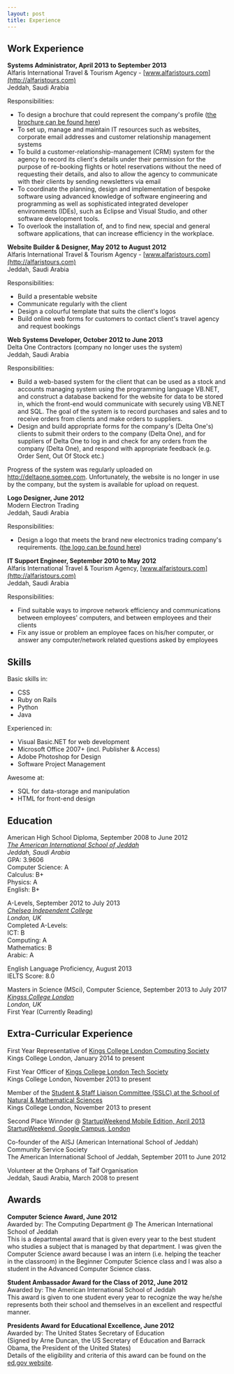```yaml
---
layout: post
title: Experience
---
```


## Work Experience  
  
  
**Systems Administrator, April 2013 to September 2013**  
Alfaris International Travel & Tourism Agency - [www.alfaristours.com](http://alfaristours.com)  
Jeddah, Saudi Arabia  
  
Responsibilities:  
 - To design a brochure that could represent the company's profile ([the brochure can be found here](https://www.dropbox.com/s/w8c5tvtar9uncgn/Alfaris%20Brochure.pdf))   
 - To set up, manage and maintain IT resources such as websites, corporate email addresses and customer relationship management systems   
 - To build a customer-relationship-management (CRM) system for the agency to record its client's details under their permission for the purpose of re-booking flights or hotel reservations without the need of requesting their details, and also to allow the agency to communicate with their clients by sending newsletters via email   
 - To coordinate the planning, design and implementation of bespoke software using advanced knowledge of software engineering and programming as well as sophisticated integrated developer environments (IDEs), such as Eclipse and Visual Studio, and other software development tools.  
 - To overlook the installation of, and to find new, special and general software applications, that can increase efficiency in the workplace.  
  
  
  
**Website Builder & Designer, May 2012 to August 2012**  
Alfaris International Travel & Tourism Agency - [www.alfaristours.com](http://alfaristours.com)  
Jeddah, Saudi Arabia  
  
Responsibilities:  
 - Build a presentable website  
 - Communicate regularly with the client  
 - Design a colourful template that suits the client's logos  
 - Build online web forms for customers to contact client's travel agency and request bookings  
  
  
  
**Web Systems Developer, October 2012 to June 2013**  
Delta One Contractors (company no longer uses the system)  
Jeddah, Saudi Arabia  
  
Responsibilities:  
- Build a web-based system for the client that can be used as a stock and accounts managing system using the programming language VB.NET, and construct a database backend for the website for data to be stored in, which the front-end would communicate with securely using VB.NET and SQL. The goal of the system is to record purchases and sales and to receive orders from clients and make orders to suppliers.  
- Design and build appropriate forms for the company's (Delta One's) clients to submit their orders to the company (Delta One), and for suppliers of Delta One to log in and check for any orders from the company (Delta One), and respond with appropriate feedback (e.g. Order Sent, Out Of Stock etc.)  
  
Progress of the system was regularly uploaded on http://deltaone.somee.com. Unfortunately, the website is no longer in use by the company, but the system is available for upload on request.  
  
  
  
**Logo Designer, June 2012**  
Modern Electron Trading  
Jeddah, Saudi Arabia  
  
Responsibilities:  
 - Design a logo that meets the brand new electronics trading company's requirements. ([the logo can be found here](https://www.dropbox.com/s/zfy4cikmuiqf3xr/elektron.jpg))  
  
  
  
**IT Support Engineer, September 2010 to May 2012**  
Alfaris International Travel & Tourism Agency, [www.alfaristours.com](http://alfaristours.com)  
Jeddah, Saudi Arabia  
  
Responsibilities:  
  
- Find suitable ways to improve network efficiency and communications between employees' computers, and between employees and their clients   
- Fix any issue or problem an employee faces on his/her computer, or answer any computer/network related questions asked by employees   
  
  
  
## Skills  
    
Basic skills in:
 - CSS
 - Ruby on Rails
 - Python
 - Java
  
Experienced in: 
 - Visual Basic.NET for web development
 - Microsoft Office 2007+ (incl. Publisher & Access)
 - Adobe Photoshop for Design
 - Software Project Management
  
Awesome at:  
 - SQL for data-storage and manipulation
 - HTML for front-end design
  
  
  
## Education  
  
 American High School Diploma, September 2008 to June 2012   
 *[The American International School of Jeddah](http://aisj.edu.sa)*   
 *Jeddah, Saudi Arabia*   
 GPA: 3.9606   
 Computer Science: A   
 Calculus: B+  
 Physics: A  
 English: B+  
   
 A-Levels, September 2012 to July 2013  
 *[Chelsea Independent College](http://cic.ac)*   
 *London, UK*  
 Completed A-Levels:   
 ICT: B  
 Computing: A   
 Mathematics: B   
 Arabic: A  
  
 English Language Proficiency, August 2013  
 IELTS Score: 8.0  
   
 Masters in Science (MSci), Computer Science, September 2013 to July 2017  
 *[Kingss College London](http://kcl.ac.uk)*   
 *London, UK*  
 First Year (Currently Reading)   
  
  
  
## Extra-Curricular Experience  
    
First Year Representative of [Kings College London Computing Society](http://kclcs.com)  
Kings College London, January 2014 to present   
  
First Year Officer of [Kings College London Tech Society](http://kcltech.com/)  
Kings College London, November 2013 to present  
  
Member of the [Student & Staff Liaison Committee (SSLC) at the School of Natural & Mathematical Sciences](https://internal.kcl.ac.uk/nms/depts/informatics/stu/ug/BSc-SSLC.aspx)  
Kings College London, November 2013 to present  
  
Second Place Winnder @ [StartupWeekend Mobile Edition, April 2013](http://www.youtube.com/watch?v=HdVVdknnxcA)  
[StartupWeekend, Google Campus, London](http://london.startupweekend.org)  
   
Co-founder of the AISJ (American International School of Jeddah) Community Service Society  
The American International School of Jeddah, September 2011 to June 2012  
  
Volunteer at the Orphans of Taif Organisation  
Jeddah, Saudi Arabia, March 2008 to present   
  

## Awards  
  
 **Computer Science Award, June 2012**  
 Awarded by: The Computing Department @ The American International School of Jeddah  
 This is a departmental award that is given every year to the best student who studies a subject that is managed by that department. I was given the Computer Science award because I was an intern (i.e. helping the teacher in the classroom) in the Beginner Computer Science class and I was also a student in the Advanced Computer Science class.  
   
 **Student Ambassador Award for the Class of 2012, June 2012**  
 Awarded by: The American International School of Jeddah  
 This award is given to one student every year to recognize the way he/she represents both their school and themselves in an excellent and respectful manner.  
  
 **Presidents Award for Educational Excellence, June 2012**  
 Awarded by: The United States Secretary of Education   
 (Signed by Arne Duncan, the US Secretary of Education and Barrack Obama, the President of the United States)  
 Details of the eligibility and criteria of this award can be found on the [ed.gov website](http://www2.ed.gov/programs/presedaward/eligibility.html).  
